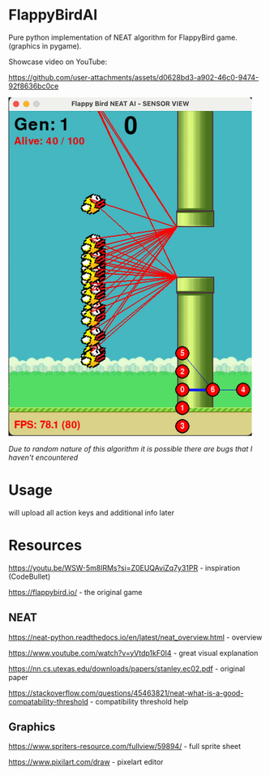 # FlappyBirdAI

Pure python implementation of NEAT algorithm for FlappyBird game. (graphics in pygame).

Showcase video on YouTube:

https://github.com/user-attachments/assets/d0628bd3-a902-46c0-9474-92f8636bc0ce



[![FlappyBirdAI Demo](https://github.com/hubertStanowski/FlappyBirdAI/blob/master/images/thumbnail.png?raw=true)](https://youtu.be/0mKHcnQlVi0)

*Due to random nature of this algorithm it is possible there are bugs that I haven't encountered*
# Usage
will upload all action keys and additional info later

# Resources
https://youtu.be/WSW-5m8lRMs?si=Z0EUQAviZq7y31PR - inspiration (CodeBullet)

https://flappybird.io/ - the original game
## NEAT
https://neat-python.readthedocs.io/en/latest/neat_overview.html - overview

https://www.youtube.com/watch?v=yVtdp1kF0I4 - great visual explanation

https://nn.cs.utexas.edu/downloads/papers/stanley.ec02.pdf - original paper

https://stackoverflow.com/questions/45463821/neat-what-is-a-good-compatability-threshold - compatibility threshold help

## Graphics
https://www.spriters-resource.com/fullview/59894/ - full sprite sheet

https://www.pixilart.com/draw - pixelart editor

